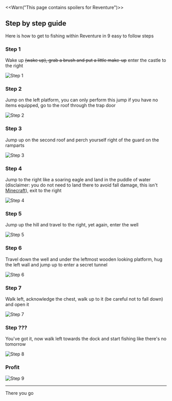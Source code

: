 <<Warn("This page contains spoilers for Reventure")>>

## Step by step guide

Here is how to get to fishing within Reventure in 9 easy to follow steps

### Step 1

Wake up ~~(wake up), grab a brush and put a little make-up~~ enter the castle to the right

![Step 1](/uploads/games/Reventure/reventure_step_1.png)

### Step 2

Jump on the left platform, you can only perform this jump if you have no items equipped, go to the roof through the trap door

![Step 2](/uploads/games/Reventure/reventure_step_2.png)

### Step 3

Jump up on the second roof and perch yourself right of the guard on the ramparts

![Step 3](/uploads/games/Reventure/reventure_step_3.png)

### Step 4

Jump to the right like a soaring eagle and land in the puddle of water (disclaimer: you do not need to land there to avoid fall damage, this isn't [Minecraft](/games/Minecraft.md)), exit to the right

![Step 4](/uploads/games/Reventure/reventure_step_4.png)

### Step 5

Jump up the hill and travel to the right, yet again, enter the well

![Step 5](/uploads/games/Reventure/reventure_step_5.png)

### Step 6

Travel down the well and under the leftmost wooden looking platform, hug the left wall and jump up to enter a secret tunnel

![Step 6](/uploads/games/Reventure/reventure_step_6.png)

### Step 7

Walk left, acknowledge the chest, walk up to it (be careful not to fall down) and open it

![Step 7](/uploads/games/Reventure/reventure_step_7.png)

### Step ???

You've got it, now walk left towards the dock and start fishing like there's no tomorrow

![Step 8](/uploads/games/Reventure/reventure_step_8.png)

### Profit

![Step 9](/uploads/games/Reventure/reventure_step_9.png)

***

There you go